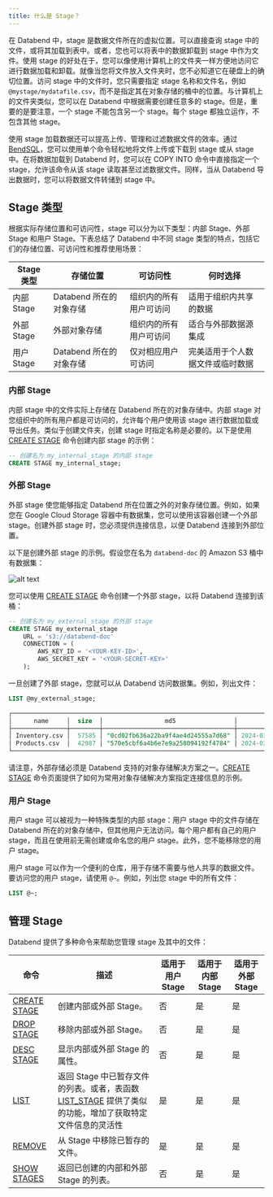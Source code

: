 ```yaml
---
title: 什么是 Stage？
---
```


在 Databend 中，stage 是数据文件所在的虚拟位置。可以直接查询 stage 中的文件，或将其加载到表中。或者，您也可以将表中的数据卸载到 stage 中作为文件。使用 stage 的好处在于，您可以像使用计算机上的文件夹一样方便地访问它进行数据加载和卸载。就像当您将文件放入文件夹时，您不必知道它在硬盘上的确切位置。访问 stage 中的文件时，您只需要指定 stage 名称和文件名，例如 `@mystage/mydatafile.csv`，而不是指定其在对象存储的桶中的位置。与计算机上的文件夹类似，您可以在 Databend 中根据需要创建任意多的 stage。但是，重要的是要注意，一个 stage 不能包含另一个 stage。每个 stage 都独立运作，不包含其他 stage。

使用 stage 加载数据还可以提高上传、管理和过滤数据文件的效率。通过 [BendSQL](../../30-sql-clients/00-bendsql/index.md)，您可以使用单个命令轻松地将文件上传或下载到 stage 或从 stage 中。在将数据加载到 Databend 时，您可以在 COPY INTO 命令中直接指定一个 stage，允许该命令从该 stage 读取甚至过滤数据文件。同样，当从 Databend 导出数据时，您可以将数据文件转储到 stage 中。

## Stage 类型

根据实际存储位置和可访问性，stage 可以分为以下类型：内部 Stage、外部 Stage 和用户 Stage。下表总结了 Databend 中不同 stage 类型的特点，包括它们的存储位置、可访问性和推荐使用场景：

| Stage 类型 | 存储位置                | 可访问性               | 何时选择                         |
| ---------- | ----------------------- | ---------------------- | -------------------------------- |
| 内部 Stage | Databend 所在的对象存储 | 组织内的所有用户可访问 | 适用于组织内共享的数据           |
| 外部 Stage | 外部对象存储            | 组织内的所有用户可访问 | 适合与外部数据源集成             |
| 用户 Stage | Databend 所在的对象存储 | 仅对相应用户可访问     | 完美适用于个人数据文件或临时数据 |

### 内部 Stage

内部 stage 中的文件实际上存储在 Databend 所在的对象存储中。内部 stage 对您组织中的所有用户都是可访问的，允许每个用户使用该 stage 进行数据加载或导出任务。类似于创建文件夹，创建 stage 时指定名称是必要的。以下是使用 [CREATE STAGE](/sql/sql-commands/ddl/stage/ddl-create-stage) 命令创建内部 stage 的示例：

```sql
-- 创建名为 my_internal_stage 的内部 stage
CREATE STAGE my_internal_stage;
```

### 外部 Stage

外部 stage 使您能够指定 Databend 所在位置之外的对象存储位置。例如，如果您在 Google Cloud Storage 容器中有数据集，您可以使用该容器创建一个外部 stage。创建外部 stage 时，您必须提供连接信息，以便 Databend 连接到外部位置。

以下是创建外部 stage 的示例。假设您在名为 `databend-doc` 的 Amazon S3 桶中有数据集：

![alt text](@site/docs/public/img/guides/external-stage.png)

您可以使用 [CREATE STAGE](/sql/sql-commands/ddl/stage/ddl-create-stage) 命令创建一个外部 stage，以将 Databend 连接到该桶：

```sql
-- 创建名为 my_external_stage 的外部 stage
CREATE STAGE my_external_stage
    URL = 's3://databend-doc'
    CONNECTION = (
        AWS_KEY_ID = '<YOUR-KEY-ID>',
        AWS_SECRET_KEY = '<YOUR-SECRET-KEY>'
    );
```

一旦创建了外部 stage，您就可以从 Databend 访问数据集。例如，列出文件：

```sql
LIST @my_external_stage;

┌────────────────────────────────────────────────────────────────────────────────────────────────────────────────┐
│      name     │  size  │                 md5                │         last_modified         │      creator     │
├───────────────┼────────┼────────────────────────────────────┼───────────────────────────────┼──────────────────┤
│ Inventory.csv │  57585 │ "0cd02fb636a22ba9f4ae4d24555a7d68" │ 2024-03-17 21:22:38.000 +0000 │ NULL             │
│ Products.csv  │  42987 │ "570e5cbf6a4b6e7e9a258094192f4784" │ 2024-03-17 21:22:38.000 +0000 │ NULL             │
└────────────────────────────────────────────────────────────────────────────────────────────────────────────────┘
```

请注意，外部存储必须是 Databend 支持的对象存储解决方案之一。[CREATE STAGE](/sql/sql-commands/ddl/stage/ddl-create-stage) 命令页面提供了如何为常用对象存储解决方案指定连接信息的示例。

### 用户 Stage

用户 stage 可以被视为一种特殊类型的内部 stage：用户 stage 中的文件存储在 Databend 所在的对象存储中，但其他用户无法访问。每个用户都有自己的用户 stage，而且在使用前无需创建或命名您的用户 stage。此外，您不能移除您的用户 stage。

用户 stage 可以作为一个便利的仓库，用于存储不需要与他人共享的数据文件。要访问您的用户 stage，请使用 `@~`。例如，列出您 stage 中的所有文件：

```sql
LIST @~;
```

## 管理 Stage

Databend 提供了多种命令来帮助您管理 stage 及其中的文件：

| 命令                                                         | 描述                                                                                                                                                     | 适用于用户 Stage | 适用于内部 Stage | 适用于外部 Stage |
| ------------------------------------------------------------ | -------------------------------------------------------------------------------------------------------------------------------------------------------- | ---------------- | ---------------- | ---------------- |
| [CREATE STAGE](/sql/sql-commands/ddl/stage/ddl-create-stage) | 创建内部或外部 Stage。                                                                                                                                   | 否               | 是               | 是               |
| [DROP STAGE](/sql/sql-commands/ddl/stage/ddl-drop-stage)     | 移除内部或外部 Stage。                                                                                                                                   | 否               | 是               | 是               |
| [DESC STAGE](/sql/sql-commands/ddl/stage/ddl-desc-stage)     | 显示内部或外部 Stage 的属性。                                                                                                                            | 否               | 是               | 是               |
| [LIST](/sql/sql-commands/ddl/stage/ddl-list-stage)           | 返回 Stage 中已暂存文件的列表。或者，表函数 [LIST_STAGE](/sql/sql-functions/table-functions/list-stage) 提供了类似的功能，增加了获取特定文件信息的灵活性 | 是               | 是               | 是               |
| [REMOVE](/sql/sql-commands/ddl/stage/ddl-remove-stage)       | 从 Stage 中移除已暂存的文件。                                                                                                                            | 是               | 是               | 是               |
| [SHOW STAGES](/sql/sql-commands/ddl/stage/ddl-show-stages)   | 返回已创建的内部和外部 Stage 的列表。                                                                                                                    | 否               | 是               | 是               |
